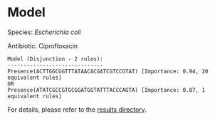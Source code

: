 
# Model

Species: *Escherichia coli*

Antibiotic: Ciprofloxacin

```
Model (Disjunction - 2 rules):
------------------------------
Presence(ACTTGGCGGTTTATAACACGATCGTCCGTAT) [Importance: 0.94, 20 equivalent rules]
OR
Presence(ATATCGCCGTGCGGATGGTATTTACCCAGTA) [Importance: 0.87, 1 equivalent rules]

```

For details, please refer to the [results directory](../../../../../results/scm_b/escherichia%20coli/ciprofloxacin/repeat_8/).

